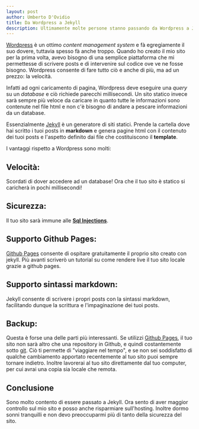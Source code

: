 ```yaml
---
layout: post
author: Umberto D'Ovidio
title: Da Wordpress a Jekyll
description: Ultimamente molte persone stanno passando da Wordpress a Jekyll. In questo articolo spiegherò il perchè.
---
```


[Wordpress](https://wordpress.org/) è un ottimo *content management system* e fà egregiamente il suo dovere,
tuttavia spesso fà anche troppo. Quando ho creato il mio sito per la prima volta, avevo bisogno di
una semplice piattaforma che mi permettesse di scrivere posts e di intervenire sul codice ove ve ne fosse bisogno. Wordpress consente di fare tutto ciò e anche di più, ma ad un prezzo: la velocità.
<!-- more -->
Infatti ad ogni caricamento di pagina, Wordpress deve eseguire una *query* su un *database* e ciò richiede parecchi millisecondi. Un sito statico invece sarà sempre più veloce da caricare in quanto tutte le informazioni sono contenute nel file html e non c'è bisogno di andare a pescare informazioni da un database.

Essenzialmente [Jekyll](https://jekyllrb.com/) è un generatore di siti statici. Prende la cartella dove hai scritto i tuoi posts in **markdown** e genera pagine html con il contenuto dei tuoi posts e l'aspetto definito dai file che costituiscono il **template**.

I vantaggi rispetto a Wordpress sono molti:

## Velocità:
Scordati di dover accedere ad un database! Ora che il tuo sito è statico si caricherà in pochi millisecondi!

## Sicurezza:
Il tuo sito sarà immune alle **[Sql Injections](https://it.wikipedia.org/wiki/SQL_injection)**.

## Supporto Github Pages:
[Github Pages](https://pages.github.com/) consente di ospitare gratuitamente il proprio sito creato con jekyll. Più avanti scriverò un tutorial su come rendere live il tuo sito locale grazie a github pages.

## Supporto sintassi markdown:
Jekyll consente di scrivere i propri posts con la sintassi markdown, facilitando dunque la scrittura e l'impaginazione dei tuoi posts.

## Backup:
Questa è forse una delle parti più interessanti. Se utilizzi [Github Pages](https://pages.github.com/), il tuo sito non sarà altro che una repository in Github, e quindi costantemente sotto [git](https://git-scm.com/). Ciò ti permette di "viaggiare nel tempo", e se non sei soddisfatto di qualche cambiamento apportato recentemente al tuo sito puoi sempre tornare indietro. Inoltre lavorerai al tuo sito direttamente dal tuo computer, per cui avrai una copia sia locale che remota.

## **Conclusione**
Sono molto contento di essere passato a Jekyll. Ora sento di aver maggior controllo sul mio sito e posso anche risparmiare sull'hosting. Inoltre dormo sonni tranquilli e non devo preoccuparmi più di tanto della sicurezza del sito.
